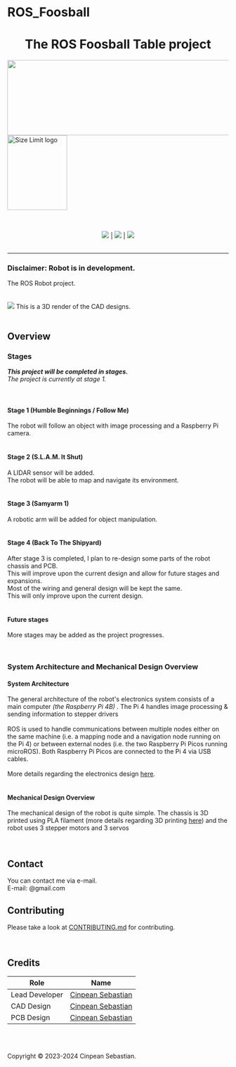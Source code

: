 # ROS_Foosball
<h1 align="center">The ROS Foosball Table project</h1>
<a href="https://www.ros.org"><img src="https://github.com/Cinpean/ROS_Foosball/assets/35309003/6677bf4b-b719-4ae4-bd6b-6f2c8b030856" align="center" width="640" height="171"></a>
<a href="https://www.ros.org"><img src="https://github.com/Cinpean/ROS_Foosball/assets/35309003/29f570fe-21ea-44de-bd70-340f7aa1fd6c" align="center" alt="Size Limit logo" width="136" height="170"></a><br />
<p align="center">
	<br>
	<br>
	<a href=https://github.com/Cinpean/ROS_Foosball/blob/main/LICENSE"><img src="https://img.shields.io/github/license/Cinpean/ROS_Foosball?color=blue"></a>
	|
	<a href=""><img src="https://img.shields.io/badge/Current_Stage-One-red"></a>
	|
	<a href="https://github.com/samyarsadat/ROS-Robot/issues"><img src="https://img.shields.io/github/issues/Cinpean/ROS_Foosball"></a>
	<br><br>
</p>

----
### Disclaimer: Robot is in development.
The ROS Robot project.
<br>
<br>
<br>
<img src="https://github.com/Cinpean/ROS_Foosball/assets/35309003/6adeacbd-e629-4fe4-9997-c4f44ffdd765">
This is a 3D render of the CAD designs.
<br>
<br>

## Overview

### Stages
***This project will be completed in stages.***<br>
*The project is currently at stage 1.*<br>
<br>
<br>

#### Stage 1 (Humble Beginnings / Follow Me)
The robot will follow an object with image processing and a Raspberry Pi camera.<br>
<br>

#### Stage 2 (S.L.A.M. It Shut)
A LIDAR sensor will be added.<br>
The robot will be able to map and navigate its environment.<br>
<br>

#### Stage 3 (Samyarm 1)
A robotic arm will be added for object manipulation.<br>
<br>

#### Stage 4 (Back To The Shipyard)
After stage 3 is completed, I plan to re-design some parts of the robot chassis and PCB.<br>
This will improve upon the current design and allow for future stages and expansions.<br>
Most of the wiring and general design will be kept the same.<br>
This will only improve upon the current design.<br>
<br>

#### Future stages
More stages may be added as the project progresses.

<br>

### System Architecture and Mechanical Design Overview
#### System Architecture
The general architecture of the robot's electronics system consists of a main computer *(the Raspberry Pi 4B)* .
The Pi 4 handles image processing & sending information to stepper drivers<br>
<br>
ROS is used to handle communications between multiple nodes either on the same machine (i.e. a mapping node and a navigation node running on the Pi 4) or between external nodes (i.e. the two Raspberry Pi Picos running microROS). 
Both Raspberry Pi Picos are connected to the Pi 4 via USB cables.<br>
<br>
More details regarding the electronics design <a href="https://github.com/samyarsadat/ROS-Robot/tree/stage-1/Circuit%20diagrams%20%26%20PCB%20files">here</a>.<br>
<br>

#### Mechanical Design Overview
The mechanical design of the robot is quite simple. 
The chassis is 3D printed using PLA filament (more details regarding 3D printing <a href="https://github.com/samyarsadat/ROS-Robot/tree/stage-1/CAD%20files/STL%20files">here</a>) and the robot uses 3 stepper motors and 3 servos<be>

<br>

## Contact
You can contact me via e-mail.<br>
E-mail: @gmail.com<br>

## Contributing
Please take a look at <a href="https://github.com/samyarsadat/ROS-Robot/blob/dev/CONTRIBUTING.md">CONTRIBUTING.md</a> for contributing.

<br>

## Credits
| Role           | Name                                                             |
| -------------- | ---------------------------------------------------------------- |
| Lead Developer | <a href="https://github.com/cinpean">Cinpean Sebastian</a> |
| CAD Design     | <a href="https://github.com/cinpean">Cinpean Sebastian</a> |
| PCB Design     | <a href="https://github.com/cinpean">Cinpean Sebastian</a> |

<br>
<br>

Copyright © 2023-2024 Cinpean Sebastian.
